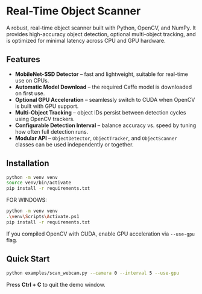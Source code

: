 # Real-Time Object Scanner

A robust, real-time object scanner built with Python, OpenCV, and NumPy. It provides high-accuracy object detection, optional multi-object tracking, and is optimized for minimal latency across CPU and GPU hardware.

## Features

* **MobileNet-SSD Detector** – fast and lightweight, suitable for real-time use on CPUs.
* **Automatic Model Download** – the required Caffe model is downloaded on first use.
* **Optional GPU Acceleration** – seamlessly switch to CUDA when OpenCV is built with GPU support.
* **Multi-Object Tracking** – object IDs persist between detection cycles using OpenCV trackers.
* **Configurable Detection Interval** – balance accuracy vs. speed by tuning how often full detection runs.
* **Modular API** – `ObjectDetector`, `ObjectTracker`, and `ObjectScanner` classes can be used independently or together.

## Installation

```bash
python -m venv venv
source venv/bin/activate
pip install -r requirements.txt
```

FOR WINDOWS:
```bash
python -m venv venv
.\venv\Scripts\Activate.ps1
pip install -r requirements.txt
```

If you compiled OpenCV with CUDA, enable GPU acceleration via `--use-gpu` flag.

## Quick Start

```bash
python examples/scan_webcam.py --camera 0 --interval 5 --use-gpu
```

Press **Ctrl + C** to quit the demo window.

